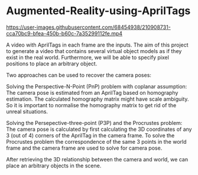 # Augmented-Reality-using-AprilTags



https://user-images.githubusercontent.com/68454938/210908731-cca70bc9-bfea-450b-b60c-7a35299112fe.mp4


A video with AprilTags in each frame are the inputs. The aim of this project to generate a video that contains several virtual object models as if they exist in the real world. Furthermore, we will be able to specify pixel positions to place an arbitrary object. 

Two approaches can be used to recover the camera poses:

Solving the Perspective-N-Point (PnP) problem with coplanar assumption: The camera pose is estimated from an AprilTag based on homography estimation. The calculated homography matrix might have scale ambiguity. So it is important to normalise the homography matrix to get rid of the unreal situations.  

Solving the Persepective-three-point (P3P) and the Procrustes problem: The camera pose is calculated by first calculating the 3D coordinates of any 3 (out of 4) corners of the AprilTag in the camera frame. To solve the Procrustes problem the correspondence of the same 3 points in the world frame and the camera frame are used to solve for camera pose. 

After retrieving the 3D relationship between the camera and world, we can place an arbitrary objects in the scene. 

